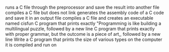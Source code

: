 runs a C file through the preprocessor and save the result into another file
compiles a C file but does not link
generates the assembly code of a C code and save it in an output file
compiles a C file and creates an executable named cisfun
C program that prints exactly "Programming is like building a multilingual puzzle, followed by a new line
C program that prints exactly with proper grammar, but the outcome is a piece of art,, followed by a new line
Write a C program that prints the size of various types on the computer it is compiled and run on

